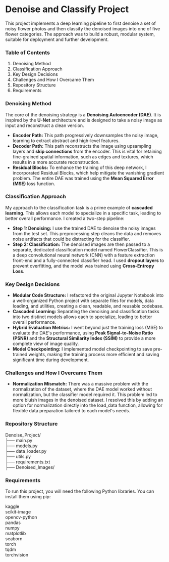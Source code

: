 # **Denoise and Classify Project**

This project implements a deep learning pipeline to first denoise a set of noisy flower photos and then classify the denoised images into one of five flower categories. The approach was to build a robust, modular system, suitable for deployment and further development.

### **Table of Contents**

1. Denoising Method
2. Classification Approach
3. Key Design Decisions
4. Challenges and How I Overcame Them
5. Repository Structure
6. Requirements

### **Denoising Method**

The core of the denoising strategy is a **Denoising Autoencoder (DAE)**. It is inspired by the **U-Net** architecture and is designed to take a noisy image as input and reconstruct a clean version.

* **Encoder Path:** This path progressively downsamples the noisy image, learning to extract abstract and high-level features.  
* **Decoder Path:** This path reconstructs the image using upsampling layers and **skip connections** from the encoder. This is vital for retaining fine-grained spatial information, such as edges and textures, which results in a more accurate reconstruction.  
* **Residual Blocks:** To enhance the training of this deep network, I incorporated Residual Blocks, which help mitigate the vanishing gradient problem. The entire DAE was trained using the **Mean Squared Error (MSE)** loss function.

### **Classification Approach**

My approach to the classification task is a prime example of **cascaded learning**. This allows each model to specialize in a specific task, leading to better overall performance. I created a two-step pipeline:

* **Step 1: Denoising:** I use the trained DAE to denoise the noisy images from the test set. This preprocessing step cleans the data and removes noise artifacts that could be distracting for the classifier.  
* **Step 2: Classification:** The denoised images are then passed to a separate, dedicated classification model named FlowerClassifier. This is a deep convolutional neural network (CNN) with a feature extraction front-end and a fully-connected classifier head. I used **dropout layers** to prevent overfitting, and the model was trained using **Cross-Entropy Loss**.

### **Key Design Decisions**

* **Modular Code Structure:** I refactored the original Jupyter Notebook into a well-organized Python project with separate files for models, data loading, and utilities, creating a clean, readable, and reusable codebase.  
* **Cascaded Learning:** Separating the denoising and classification tasks into two distinct models allows each to specialize, leading to better overall performance.  
* **Hybrid Evaluation Metrics:** I went beyond just the training loss (MSE) to evaluate the DAE's performance, using **Peak Signal-to-Noise Ratio (PSNR)** and the **Structural Similarity Index (SSIM)** to provide a more complete view of image quality.  
* **Model Checkpointing:** I implemented model checkpointing to save pre-trained weights, making the training process more efficient and saving significant time during development.

### **Challenges and How I Overcame Them**

* **Normalization Mismatch:** There was a massive problem with the normalization of the dataset, where the DAE model worked without normalization, but the classifier model required it. This problem led to more bluish images in the denoised dataset. I resolved this by adding an option for normalization directly into the load\_data function, allowing for flexible data preparation tailored to each model's needs.

### **Repository Structure**

Denoise\_Project/  
├── main.py  
├── models.py  
├── data\_loader.py  
├── utils.py  
├── requirements.txt  
├── Denoised\_Images/

### **Requirements**

To run this project, you will need the following Python libraries. You can install them using pip:

kaggle  
scikit-image  
opencv-python  
pandas  
numpy  
matplotlib  
seaborn  
torch  
tqdm  
torchvision
